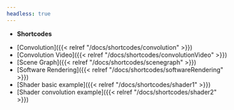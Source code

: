 ```yaml
---
headless: true
---
```


- **Shortcodes**
<!-- - [p5]({{< relref "/docs/shortcodes/p5" >}})
- [Buttons]({{< relref "/docs/shortcodes/buttons" >}})
- [Columns]({{< relref "/docs/shortcodes/columns" >}}) -->
- [Convolution]({{< relref "/docs/shortcodes/convolution" >}})
- [Convolution Video]({{< relref "/docs/shortcodes/convolutionVideo" >}})
- [Scene Graph]({{< relref "/docs/shortcodes/scenegraph" >}})
- [Software Rendering]({{< relref "/docs/shortcodes/softwareRendering" >}})
- [Shader basic example]({{< relref "/docs/shortcodes/shader1" >}})
- [Shader convolution example]({{< relref "/docs/shortcodes/shader2" >}})
<!-- - [Expand]({{< relref "/docs/shortcodes/expand" >}})
- [Hints]({{< relref "/docs/shortcodes/hints" >}})
- [Katex]({{< relref "/docs/shortcodes/katex" >}})
- [Mermaid]({{< relref "/docs/shortcodes/mermaid" >}})
- [Tabs]({{< relref "/docs/shortcodes/tabs" >}}) -->
<br />
